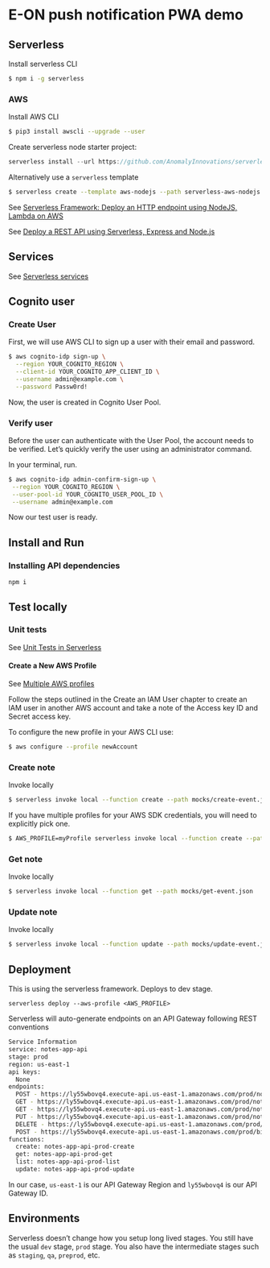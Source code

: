 # E-ON push notification PWA demo

## Serverless

Install serverless CLI

```sh
$ npm i -g serverless
```

### AWS

Install AWS CLI

```sh
$ pip3 install awscli --upgrade --user
```

Create serverless node starter project:

```js
serverless install --url https://github.com/AnomalyInnovations/serverless-nodejs-starter --name my-project
```

Alternatively use a `serverless` template

```sh
$ serverless create --template aws-nodejs --path serverless-aws-nodejs
```

See [Serverless Framework: Deploy an HTTP endpoint using NodeJS, Lambda on AWS](https://itnext.io/serverless-framework-deploy-an-http-endpoint-using-nodejs-lambda-on-aws-30558422de1b)

See [Deploy a REST API using Serverless, Express and Node.js](https://serverless.com/blog/serverless-express-rest-api/)

## Services

See [Serverless services](https://serverless.com/framework/docs/providers/aws/guide/services/)

## Cognito user

### Create User

First, we will use AWS CLI to sign up a user with their email and password.

```sh
$ aws cognito-idp sign-up \
  --region YOUR_COGNITO_REGION \
  --client-id YOUR_COGNITO_APP_CLIENT_ID \
  --username admin@example.com \
  --password Passw0rd!
```

Now, the user is created in Cognito User Pool.

### Verify user

Before the user can authenticate with the User Pool, the account needs to be verified. Let’s quickly verify the user using an administrator command.

In your terminal, run.

```sh
$ aws cognito-idp admin-confirm-sign-up \
 --region YOUR_COGNITO_REGION \
 --user-pool-id YOUR_COGNITO_USER_POOL_ID \
 --username admin@example.com
```

Now our test user is ready.

## Install and Run

### Installing API dependencies

```shell script
npm i
```

## Test locally

### Unit tests

See [Unit Tests in Serverless](https://serverless-stack.com/chapters/unit-tests-in-serverless.html)

#### Create a New AWS Profile

See [Multiple AWS profiles](https://serverless-stack.com/chapters/configure-multiple-aws-profiles.html)

Follow the steps outlined in the Create an IAM User chapter to create an IAM user in another AWS account and take a note of the Access key ID and Secret access key.

To configure the new profile in your AWS CLI use:

```sh
$ aws configure --profile newAccount
```

### Create note

Invoke locally

```sh
$ serverless invoke local --function create --path mocks/create-event.json
```

If you have multiple profiles for your AWS SDK credentials, you will need to explicitly pick one.

```sh
$ AWS_PROFILE=myProfile serverless invoke local --function create --path mocks/create-event.json
```

### Get note

Invoke locally

```sh
$ serverless invoke local --function get --path mocks/get-event.json
```

### Update note

Invoke locally

```sh
$ serverless invoke local --function update --path mocks/update-event.json
```

## Deployment

This is using the serverless framework. Deploys to dev stage.

```shell script
serverless deploy --aws-profile <AWS_PROFILE>
```

Serverless will auto-generate endpoints on an API Gateway following REST conventions

```sh
Service Information
service: notes-app-api
stage: prod
region: us-east-1
api keys:
  None
endpoints:
  POST - https://ly55wbovq4.execute-api.us-east-1.amazonaws.com/prod/notes
  GET - https://ly55wbovq4.execute-api.us-east-1.amazonaws.com/prod/notes/{id}
  GET - https://ly55wbovq4.execute-api.us-east-1.amazonaws.com/prod/notes
  PUT - https://ly55wbovq4.execute-api.us-east-1.amazonaws.com/prod/notes/{id}
  DELETE - https://ly55wbovq4.execute-api.us-east-1.amazonaws.com/prod/notes/{id}
  POST - https://ly55wbovq4.execute-api.us-east-1.amazonaws.com/prod/billing
functions:
  create: notes-app-api-prod-create
  get: notes-app-api-prod-get
  list: notes-app-api-prod-list
  update: notes-app-api-prod-update
```

In our case, `us-east-1` is our API Gateway Region and `ly55wbovq4` is our API Gateway ID.

## Environments

Serverless doesn’t change how you setup long lived stages. You still have the usual `dev` stage, `prod` stage.
You also have the intermediate stages such as `staging`, `qa`, `preprod`, etc.
